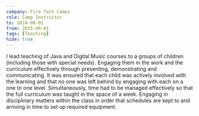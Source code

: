 ```yaml
---
company: Fire Tech Camps
role: Camp Instructor
to: 2014-08-01
from: 2015-09-01
tags: [Teaching]
hide: true
---
```


<!--full-description-->

I lead teaching of Java and Digital Music courses to a groups of children (including those with special needs). Engaging them in the work and the curriculum effectively through presenting, demonstrating and communicating. It was ensured that each child was actively involved with the learning and that no one was left behind by engaging with each on a one to one level. Simultaneously, time had to be managed effectively so that the full curriculum was taught in the space of a week. Engaging in disciplinary matters within the class in order that schedules are kept to and arriving in time to set up required equipment.